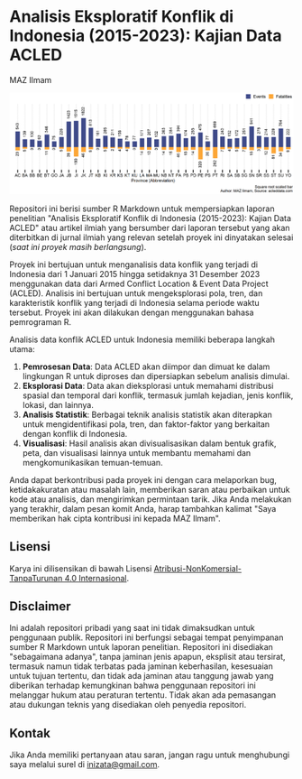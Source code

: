 # Analisis Eksploratif Konflik di Indonesia (2015-2023): Kajian Data ACLED

MAZ Ilmam

![Data](data/barevfat.png)

Repositori ini berisi sumber R Markdown untuk mempersiapkan laporan penelitian "Analisis Eksploratif Konflik di Indonesia (2015-2023): Kajian Data ACLED" atau artikel ilmiah yang bersumber dari laporan tersebut yang akan diterbitkan di jurnal ilmiah yang relevan setelah proyek ini dinyatakan selesai (_saat ini proyek masih berlangsung_).

Proyek ini bertujuan untuk menganalisis data konflik yang terjadi di Indonesia dari 1 Januari 2015 hingga setidaknya 31 Desember 2023 menggunakan data dari Armed Conflict Location & Event Data Project (ACLED). Analisis ini bertujuan untuk mengeksplorasi pola, tren, dan karakteristik konflik yang terjadi di Indonesia selama periode waktu tersebut. Proyek ini akan dilakukan dengan menggunakan bahasa pemrograman R. 

Analisis data konflik ACLED untuk Indonesia memiliki beberapa langkah utama:
  
1. **Pemrosesan Data**: Data ACLED akan diimpor dan dimuat ke dalam lingkungan R untuk diproses dan dipersiapkan sebelum analisis dimulai.
2. **Eksplorasi Data**: Data akan dieksplorasi untuk memahami distribusi spasial dan temporal dari konflik, termasuk jumlah kejadian, jenis konflik, lokasi, dan lainnya.
3. **Analisis Statistik**: Berbagai teknik analisis statistik akan diterapkan untuk mengidentifikasi pola, tren, dan faktor-faktor yang berkaitan dengan konflik di Indonesia.
4. **Visualisasi**: Hasil analisis akan divisualisasikan dalam bentuk grafik, peta, dan visualisasi lainnya untuk membantu memahami dan mengkomunikasikan temuan-temuan.

Anda dapat berkontribusi pada proyek ini dengan cara melaporkan bug, ketidakakuratan atau masalah lain, memberikan saran atau perbaikan untuk kode atau analisis, dan mengirimkan permintaan tarik. Jika Anda melakukan yang terakhir, dalam pesan komit Anda, harap tambahkan kalimat "Saya memberikan hak cipta kontribusi ini kepada MAZ Ilmam".

## Lisensi

Karya ini dilisensikan di bawah Lisensi [Atribusi-NonKomersial-TanpaTurunan 4.0 Internasional](https://creativecommons.org/licenses/by-nc-nd/4.0/legalcode.id).

## Disclaimer

Ini adalah repositori pribadi yang saat ini tidak dimaksudkan untuk penggunaan publik. Repositori ini berfungsi sebagai tempat penyimpanan sumber R Markdown untuk laporan penelitian. Repositori ini disediakan "sebagaimana adanya", tanpa jaminan jenis apapun, eksplisit atau tersirat, termasuk namun tidak terbatas pada jaminan keberhasilan, kesesuaian untuk tujuan tertentu, dan tidak ada jaminan atau tanggung jawab yang diberikan terhadap kemungkinan bahwa penggunaan repositori ini melanggar hukum atau peraturan tertentu. Tidak akan ada pemasangan atau dukungan teknis yang disediakan oleh penyedia repositori.

## Kontak

Jika Anda memiliki pertanyaan atau saran, jangan ragu untuk menghubungi saya melalui surel di [inizata@gmail.com](mailto:inizata@gmail.com).
